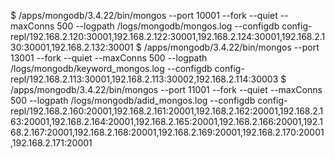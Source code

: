 $ /apps/mongodb/3.4.22/bin/mongos --port 10001 --fork --quiet --maxConns 500 --logpath /logs/mongodb/mongos.log --configdb config-repl/192.168.2.120:30001,192.168.2.122:30001,192.168.2.124:30001,192.168.2.130:30001,192.168.2.132:30001
$ /apps/mongodb/3.4.22/bin/mongos --port 13001 --fork --quiet --maxConns 500 --logpath /logs/mongodb/keyword_mongos.log --configdb config-repl/192.168.2.113:30001,192.168.2.113:30002,192.168.2.114:30003
$ /apps/mongodb/3.4.22/bin/mongos --port 11001 --fork --quiet --maxConns 500 --logpath /logs/mongodb/adid_mongos.log --configdb config-repl/192.168.2.160:20001,192.168.2.161:20001,192.168.2.162:20001,192.168.2.163:20001,192.168.2.164:20001,192.168.2.165:20001,192.168.2.166:20001,192.168.2.167:20001,192.168.2.168:20001,192.168.2.169:20001,192.168.2.170:20001,192.168.2.171:20001
